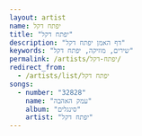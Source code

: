 ```yaml
---
layout: artist
name: יפתח דקל
title: "יפתח דקל"
description: "דף האמן יפתח דקל"
keywords: "שירים, מוזיקה, יפתח דקל"
permalink: /artists/יפתח-דקל/
redirect_from:
  - /artists/list/יפתח דקל
songs:
  - number: "32828"
    name: "עמק האהבה"
    album: "סינגלים"
    artist: "יפתח דקל"
---
```

